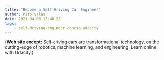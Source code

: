 ```yaml
---
title: "Become a Self-Driving Car Engineer"
author: Pito Salas
date: 2021-04-06 13:40:22
tags:
    - self-driving-engineer-course-udacity
---
```



(**Web site except:** Self-driving cars are transformational technology, on the cutting-edge of robotics, machine learning, and engineering. Learn online with Udacity.) 
